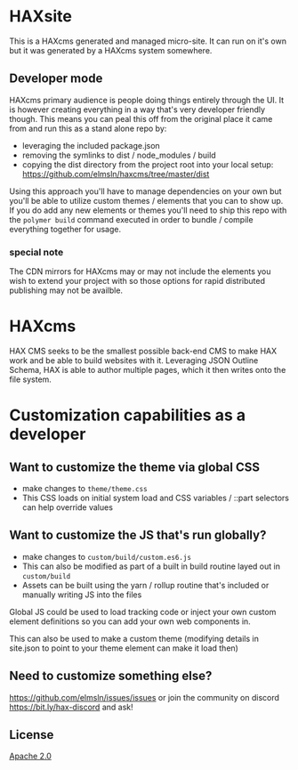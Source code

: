 # HAXsite
This is a HAXcms generated and managed micro-site. It can run on it's own but it was generated by a HAXcms system somewhere.

## Developer mode
HAXcms primary audience is people doing things entirely through the UI. It is however creating everything in a way that's very developer friendly though. This means you can peal this off from the original place it came from and run this as a stand alone repo by:

- leveraging the included package.json
- removing the symlinks to dist / node_modules / build
- copying the dist directory from the project root into your local setup: https://github.com/elmsln/haxcms/tree/master/dist

Using this approach you'll have to manage dependencies on your own but you'll be able to utilize custom themes / elements that you can to show up. If you do add any new elements or themes you'll need to ship this repo with the `polymer build` command executed in order to bundle / compile everything together for usage.

### special note
The CDN mirrors for HAXcms may or may not include the elements you wish to extend your project with so those options for rapid distributed publishing may not be availble.

# HAXcms
HAX CMS seeks to be the smallest possible back-end CMS to make HAX work and be able to build websites with it. Leveraging JSON Outline Schema, HAX is able to author multiple pages, which it then writes onto the file system.

# Customization capabilities as a developer

## Want to customize the theme via global CSS
- make changes to `theme/theme.css`
- This CSS loads on initial system load and CSS variables / ::part selectors can help override values

## Want to customize the JS that's run globally?
- make changes to `custom/build/custom.es6.js`
- This can also be modified as part of a built in build routine layed out in `custom/build`
- Assets can be built using the yarn / rollup routine that's included or manually writing JS into the files

Global JS could be used to load tracking code or inject your own custom element definitions so you can add your own web components in.

This can also be used to make a custom theme (modifying details in site.json to point to your theme element can make it load then)

## Need to customize something else?
https://github.com/elmsln/issues/issues or join the community on discord https://bit.ly/hax-discord and ask! 

## License
[Apache 2.0](LICENSE.md)
